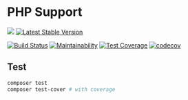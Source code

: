 # PHP Support
![](https://img.shields.io/badge/php->=7.2-blue.svg)
[![Latest Stable Version](https://poser.pugx.org/efureev/support/v/stable?format=flat)](https://packagist.org/packages/efureev/support)

[![Build Status](https://travis-ci.org/efureev/php-support.svg?branch=v2)](https://travis-ci.org/efureev/php-support/tree/v2)
[![Maintainability](https://api.codeclimate.com/v1/badges/a7cf8708bf58fa7e5096/maintainability)](https://codeclimate.com/github/efureev/php-support/maintainability)
[![Test Coverage](https://api.codeclimate.com/v1/badges/a7cf8708bf58fa7e5096/test_coverage)](https://codeclimate.com/github/efureev/php-support/test_coverage)
[![codecov](https://codecov.io/gh/efureev/php-support/branch/master/graph/badge.svg)](https://codecov.io/gh/efureev/php-support)

## Test
```bash
composer test
composer test-cover # with coverage
```
